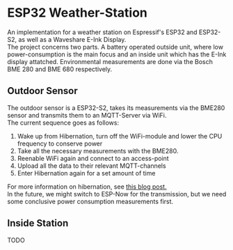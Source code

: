 # ESP32 Weather-Station
An implementation for a weather station on Espressif's ESP32 and ESP32-S2, as well as a Waveshare E-Ink Display.  
The project concerns two parts. A battery operated outside unit, where low power-consumption is the main focus and an inside unit which has the E-Ink display attatched.
Environmental measurements are done via the Bosch BME 280 and BME 680 respectively.

## Outdoor Sensor
The outdoor sensor is a ESP32-S2, takes its measurements via the BME280 sensor and transmits them to an MQTT-Server via WiFi.  
The current sequence goes as follows:  
1. Wake up from Hibernation, turn off the WiFi-module and lower the CPU frequency to conserve power
2. Take all the necessary measurements with the BME280.
3. Reenable WiFi again and connect to an access-point
4. Upload all the data to their relevant MQTT-channels
5. Enter Hibernation again for a set amount of time

For more information on hibernation, see [this blog post.](https://www.mischianti.org/2021/03/15/esp32-practical-power-saving-deep-sleep-and-hibernation-3/#Hibernation)  
In the future, we might switch to ESP-Now for the transmission, but we need some conclusive power consumption measurements first.

## Inside Station
TODO

